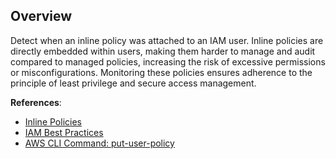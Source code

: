 ## Overview

Detect when an inline policy was attached to an IAM user. Inline policies are directly embedded within users, making them harder to manage and audit compared to managed policies, increasing the risk of excessive permissions or misconfigurations. Monitoring these policies ensures adherence to the principle of least privilege and secure access management.

**References**:
- [Inline Policies](https://docs.aws.amazon.com/IAM/latest/UserGuide/access_policies_managed-vs-inline.html)
- [IAM Best Practices](https://docs.aws.amazon.com/IAM/latest/UserGuide/best-practices.html)
- [AWS CLI Command: put-user-policy](https://awscli.amazonaws.com/v2/documentation/api/latest/reference/iam/put-user-policy.html)
